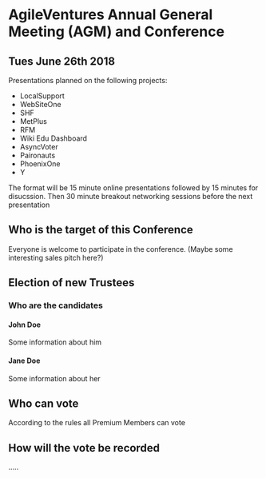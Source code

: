 AgileVentures Annual General Meeting (AGM) and Conference
=========================================================
  
Tues June 26th 2018
-------------------

Presentations planned on the following projects:

* LocalSupport
* WebSiteOne
* SHF
* MetPlus
* RFM
* Wiki Edu Dashboard
* AsyncVoter
* Paironauts
* PhoenixOne
* Y

The format will be 15 minute online presentations followed by 15 minutes for disucssion.  Then 30 minute breakout networking sessions before the next presentation

## Who is the target of this Conference
Everyone is welcome to participate in the conference.
(Maybe some interesting sales pitch here?)

## Election of new Trustees
### Who are the candidates
#### John Doe

Some information about him

#### Jane Doe

Some information about her

## Who can vote

According to the rules all Premium Members can vote

## How will the vote be recorded

.....
